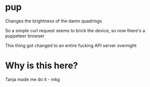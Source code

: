 # pup

Changes the brightness of the damn quadrings

So a simple curl request seems to brick the device, so now there's a puppeteer browser

This thing got changed to an entire fucking API server overnight

# Why is this here?

Tanja made me do it - mkg
